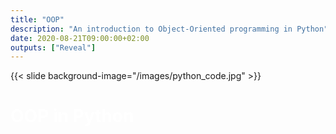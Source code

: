 ```yaml
---
title: "OOP"
description: "An introduction to Object-Oriented programming in Python"
date: 2020-08-21T09:00:00+02:00
outputs: ["Reveal"]
---
```


{{< slide background-image="/images/python_code.jpg" >}}

<h1 style="color: white">OOP in Python</h1>
